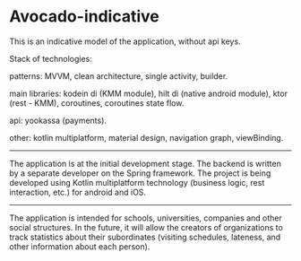 # Avocado-indicative
This is an indicative model of the application, without api keys.

Stack of technologies:

patterns: MVVM, clean architecture, single activity, builder.

main libraries: kodein di (KMM module), hilt di (native android module), ktor (rest - KMM), coroutines, coroutines state flow.

api: yookassa (payments).

other: kotlin multiplatform, material design, navigation graph, viewBinding.

-----
The application is at the initial development stage. 
The backend is written by a separate developer on the Spring framework.
The project is being developed using Kotlin multiplatform technology (business logic, rest interaction, etc.) for android and iOS.

-----
The application is intended for schools, universities, companies and other social structures. 
In the future, it will allow the creators of organizations to track statistics about their subordinates
(visiting schedules, lateness, and other information about each person).
